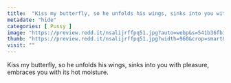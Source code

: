```yaml
---
title:  "Kiss my butterfly, so he unfolds his wings, sinks into you with pleasure, embraces you with its hot moisture."
metadate: "hide"
categories: [ Pussy ]
image: "https://preview.redd.it/nsalijrffpq51.jpg?auto=webp&s=541b36fb16a8b9572caffe8b65d54b77f2bbf7c1"
thumb: "https://preview.redd.it/nsalijrffpq51.jpg?width=960&crop=smart&auto=webp&s=b3cfa58a88e7cb63baf43065ab0d8bb66360a68b"
visit: ""
---
```

Kiss my butterfly, so he unfolds his wings, sinks into you with pleasure, embraces you with its hot moisture.
